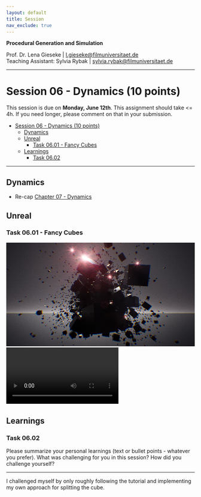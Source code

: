 ```yaml
---
layout: default
title: Session
nav_exclude: true
---
```


**Procedural Generation and Simulation**  


Prof. Dr. Lena Gieseke \| l.gieseke@filmuniversitaet.de  
Teaching Assistant: Sylvia Rybak \| sylvia.rybak@filmuniversitaet.de

---

# Session 06 - Dynamics (10 points)

This session is due on **Monday, June 12th**. This assignment should take <= 4h. If you need longer, please comment on that in your submission.

* [Session 06 - Dynamics (10 points)](#session-06---dynamics-10-points)
    * [Dynamics](#dynamics)
    * [Unreal](#unreal)
        * [Task 06.01 - Fancy Cubes](#task-0601---fancy-cubes)
    * [Learnings](#learnings)
        * [Task 06.02](#task-0602)


---

## Dynamics

* Re-cap [Chapter 07 - Dynamics](pgs_ss23_07_dynamics_script.md)


## Unreal

### Task 06.01 - Fancy Cubes
![](preview.png)
![](preview.webm)

## Learnings

### Task 06.02

Please summarize your personal learnings (text or bullet points - whatever you prefer). What was challenging for you in this session? How did you challenge yourself?

---

I challenged myself by only roughly following the tutorial and implementing my own approach for splitting the cube.
